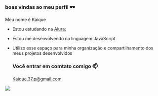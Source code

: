 ### boas vindas ao meu perfil 🕶️

Meu nome é Kaique

- Estou estudando na [Alura](https://www.alura.com.br);
- Estou me desenvolvendo na linguagem JavaScript
- Utilizo esse espaço para minha organização e compartilhamento dos meus projetos desenvolvidos

  ### Você entrar em comtato comigo 📫

  Kaique.37.p@gmail.com

![](https://media.tenor.com/20FDEytas6QAAAAi/creeper-spin.gif)
